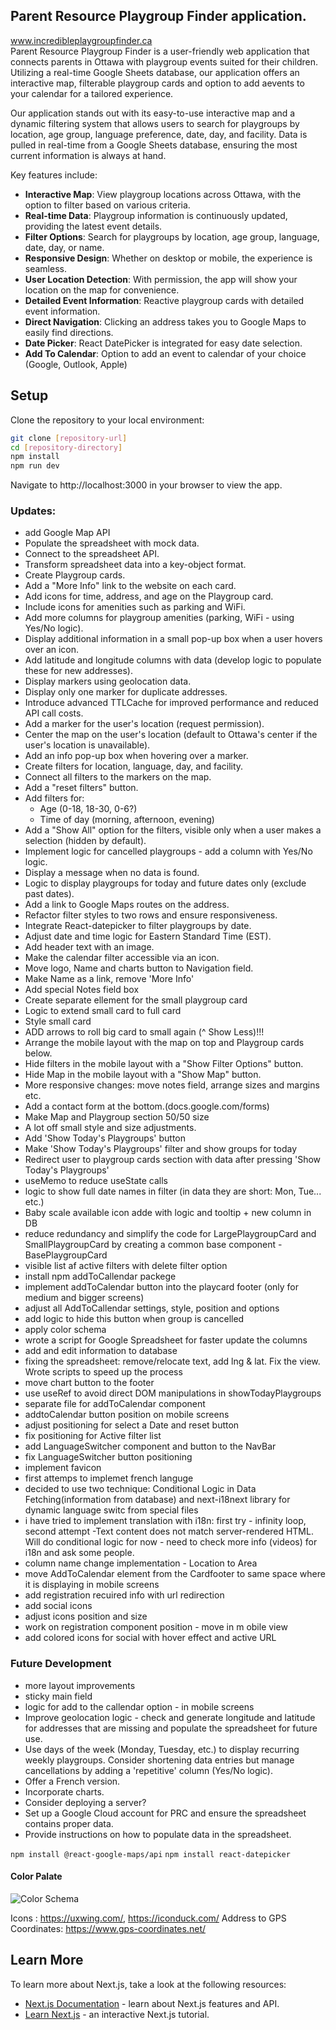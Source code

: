 ## Parent Resource Playgroup Finder application. 
www.incredibleplaygroupfinder.ca <br>
 Parent Resource Playgroup Finder is a user-friendly web application that connects parents in Ottawa with playgroup events suited for their children. Utilizing a real-time Google Sheets database, our application offers an interactive map, filterable playgroup cards and option to add aevents to your calendar for a tailored experience.


Our application stands out with its easy-to-use interactive map and a dynamic filtering system that allows users to search for playgroups by location, age group, language preference, date, day, and facility. Data is pulled in real-time from a Google Sheets database, ensuring the most current information is always at hand.

Key features include:
- **Interactive Map**: View playgroup locations across Ottawa, with the option to filter based on various criteria.
- **Real-time Data**: Playgroup information is continuously updated, providing the latest event details.
- **Filter Options**: Search for playgroups by location, age group, language, date, day, or name.
- **Responsive Design**: Whether on desktop or mobile, the experience is seamless.
- **User Location Detection**: With permission, the app will show your location on the map for convenience.
- **Detailed Event Information**: Reactive playgroup cards with detailed event information.
- **Direct Navigation**: Clicking an address takes you to Google Maps to easily find directions.
- **Date Picker**: React DatePicker is integrated for easy date selection.
- **Add To Calendar**: Option to add an event to calendar of your choice (Google, Outlook, Apple)


## Setup

Clone the repository to your local environment:

```bash
git clone [repository-url]
cd [repository-directory]
npm install
npm run dev
```
Navigate to http://localhost:3000 in your browser to view the app.


### Updates:
- add Google Map API
- Populate the spreadsheet with mock data.
- Connect to the spreadsheet API.
- Transform spreadsheet data into a key-object format.
- Create Playgroup cards.
- Add a "More Info" link to the website on each card.
- Add icons for time, address, and age on the Playgroup card.
- Include icons for amenities such as parking and WiFi.
- Add more columns for playgroup amenities (parking, WiFi - using Yes/No logic).
- Display additional information in a small pop-up box when a user hovers over an icon.
- Add latitude and longitude columns with data (develop logic to populate these for new addresses).
- Display markers using geolocation data.
- Display only one marker for duplicate addresses.
- Introduce advanced TTLCache for improved performance and reduced API call costs.
- Add a marker for the user's location (request permission).
- Center the map on the user's location (default to Ottawa's center if the user's location is unavailable).
- Add an info pop-up box when hovering over a marker.
- Create filters for location, language, day, and facility.
- Connect all filters to the markers on the map.
- Add a "reset filters" button.
- Add filters for:
  - Age (0-18, 18-30, 0-6?)
  - Time of day (morning, afternoon, evening)
- Add a "Show All" option for the filters, visible only when a user makes a selection (hidden by default).
- Implement logic for cancelled playgroups - add a column with Yes/No logic.
- Display a message when no data is found.
- Logic to display playgroups for today and future dates only (exclude past dates).
- Add a link to Google Maps routes on the address.
- Refactor filter styles to two rows and ensure responsiveness.
- Integrate React-datepicker to filter playgroups by date.
- Adjust date and time logic for Eastern Standard Time (EST).
- Add header text with an image.
- Make the calendar filter accessible via an icon.
- Move logo, Name and charts button to Navigation field.
- Make Name as a link, remove 'More Info'
- Add special Notes field box
- Create separate ellement for the small playgroup card
- Logic to extend small card to full card
- Style small card
- ADD arrows to roll big card to small again (^ Show Less)!!!
- Arrange the mobile layout with the map on top and Playgroup cards below.
- Hide filters in the mobile layout with a "Show Filter Options" button.
- Hide Map in the mobile layout with a "Show Map" button.
- More responsive changes: move notes field, arrange sizes and margins etc.
- Add a contact form at the bottom.(docs.google.com/forms)
- Make Map and Playgroup section 50/50 size
- A lot off small style and size adjustments.
- Add 'Show Today's Playgroups' button
- Make 'Show Today's Playgroups' filter and show groups for today
- Redirect user to playgroup cards section with data after pressing 'Show Today's Playgroups'
-  useMemo to reduce useState calls
- logic to show full date names in filter (in data they are short: Mon, Tue... etc.)
- Baby scale available icon adde with logic and tooltip + new column in DB
- reduce redundancy and simplify the code for LargePlaygroupCard and SmallPlaygroupCard by creating a common base component - BasePlaygroupCard
- visible list af active filters with delete filter option
- install npm addToCallendar packege
- implement addToCalendar button into the playcard footer (only for medium and bigger screens)
- adjust all AddToCallendar settings, style, position and options
- add logic to hide this button when group is cancelled
- apply color schema
- wrote a script for Google Spreadsheet for faster update the columns
- add and edit information to database
- fixing the spreadsheet: remove/relocate text, add lng & lat. Fix the view. Wrote scripts to speed up the process
- move chart button to the footer
- use useRef to avoid direct DOM manipulations in showTodayPlaygroups
- separate file for addToCalendar component
- addtoCalendar button position on mobile screens
- adjust positioning for select a Date and reset button
- fix positioning for Active filter list
- add LanguageSwitcher component and button to the NavBar
- fix LanguageSwitcher button positioning
- implement favicon
- first attemps to implemet french languge
- decided to use two technique: Conditional Logic in Data Fetching(information from database) and next-i18next library for dynamic language switc from special files
- i have tried to implement translation with i18n: first try - infinity loop, second attempt -Text content does not match server-rendered HTML. Will do conditional logic for now - need to check more info (videos) for i18n and ask some people. 
- column name change implementation - Location to Area
- move AddToCalendar element from the Cardfooter to same space where it is displaying in mobile screens
- add registration recuired info with url redirection
- add social icons
- adjust icons position and size
- work on registration component position - move in m
obile view
- add colored icons for social with hover effect and active URL



### Future Development
- more layout improvements
- sticky main field
- logic for add to the callendar option - in mobile screens
- Improve geolocation logic - check and generate longitude and latitude for addresses that are missing and populate the spreadsheet for future use.
- Use days of the week (Monday, Tuesday, etc.) to display recurring weekly playgroups. Consider shortening data entries but manage cancellations by adding a 'repetitive' column (Yes/No logic).
- Offer a French version.
- Incorporate charts.
- Consider deploying a server?
- Set up a Google Cloud account for PRC and ensure the spreadsheet contains proper data.
- Provide instructions on how to populate data in the spreadsheet.

```npm install @react-google-maps/api```
```npm install react-datepicker``` <br> 

#### Color Palate
![Color Schema](./public/ColorPalate.png)

Icons : https://uxwing.com/, https://iconduck.com/
Address to GPS Coordinates: https://www.gps-coordinates.net/ 

## Learn More

To learn more about Next.js, take a look at the following resources:

- [Next.js Documentation](https://nextjs.org/docs) - learn about Next.js features and API.
- [Learn Next.js](https://nextjs.org/learn) - an interactive Next.js tutorial.